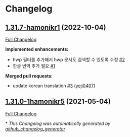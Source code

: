 # Changelog

## [1.31.7-hamonikr1](https://github.com/hamonikr/recoll/tree/1.31.7-hamonikr1) (2022-10-04)

[Full Changelog](https://github.com/hamonikr/recoll/compare/1.31.0-1hamonikr5...1.31.7-hamonikr1)

**Implemented enhancements:**

- hwp 필터를 추가해서 hwp 문서도 검색할 수 있도록 수정 [\#2](https://github.com/hamonikr/recoll/issues/2)
- 한글 번역 추가 필요 [\#1](https://github.com/hamonikr/recoll/issues/1)

**Merged pull requests:**

- update korean translation [\#3](https://github.com/hamonikr/recoll/pull/3) ([yeji0407](https://github.com/yeji0407))

## [1.31.0-1hamonikr5](https://github.com/hamonikr/recoll/tree/1.31.0-1hamonikr5) (2021-05-04)

[Full Changelog](https://github.com/hamonikr/recoll/compare/20166a001ef19aad2cc627de2587397b0e628376...1.31.0-1hamonikr5)



\* *This Changelog was automatically generated by [github_changelog_generator](https://github.com/github-changelog-generator/github-changelog-generator)*
